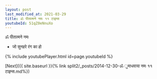 ```yaml
---
layout: post
last_modified_at: 2021-03-29
title: ॐ पीतात्मने नमः ११ टाइम्स
youtubeId: 51qZ0eNnuXo
---
```

 
 
 ॐ पीतात्मने नमः  
 
 -  जो सुनहरे रंग का हो 
 
  
 
  
 
 
 
 
 
 


{% include youtubePlayer.html id=page.youtubeId %}
 
[Next]({{ site.baseurl }}{% link  split2/_posts/2014-12-30-ॐ ुमाधवाया नमः ११ टाइम्स.md%})
 
